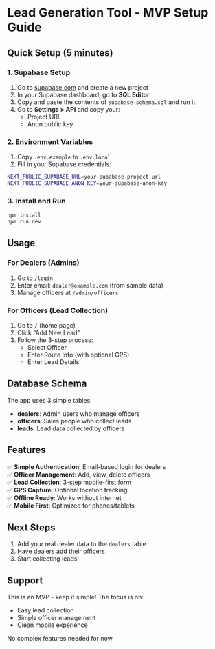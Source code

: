 # Lead Generation Tool - MVP Setup Guide

## Quick Setup (5 minutes)

### 1. Supabase Setup

1. Go to [supabase.com](https://supabase.com) and create a new project
2. In your Supabase dashboard, go to **SQL Editor**
3. Copy and paste the contents of `supabase-schema.sql` and run it
4. Go to **Settings > API** and copy your:
   - Project URL
   - Anon public key

### 2. Environment Variables

1. Copy `.env.example` to `.env.local`
2. Fill in your Supabase credentials:

```bash
NEXT_PUBLIC_SUPABASE_URL=your-supabase-project-url
NEXT_PUBLIC_SUPABASE_ANON_KEY=your-supabase-anon-key
```

### 3. Install and Run

```bash
npm install
npm run dev
```

## Usage

### For Dealers (Admins)

1. Go to `/login`
2. Enter email: `dealer@example.com` (from sample data)
3. Manage officers at `/admin/officers`

### For Officers (Lead Collection)

1. Go to `/` (home page)
2. Click "Add New Lead"
3. Follow the 3-step process:
   - Select Officer
   - Enter Route Info (with optional GPS)
   - Enter Lead Details

## Database Schema

The app uses 3 simple tables:

- **dealers**: Admin users who manage officers
- **officers**: Sales people who collect leads
- **leads**: Lead data collected by officers

## Features

✅ **Simple Authentication**: Email-based login for dealers  
✅ **Officer Management**: Add, view, delete officers  
✅ **Lead Collection**: 3-step mobile-first form  
✅ **GPS Capture**: Optional location tracking  
✅ **Offline Ready**: Works without internet  
✅ **Mobile First**: Optimized for phones/tablets  

## Next Steps

1. Add your real dealer data to the `dealers` table
2. Have dealers add their officers
3. Start collecting leads!

## Support

This is an MVP - keep it simple! The focus is on:
- Easy lead collection
- Simple officer management  
- Clean mobile experience

No complex features needed for now.
